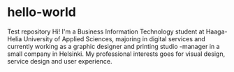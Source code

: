 # hello-world
Test repository
Hi! I'm a Business Information Technology student at Haaga-Helia University of Applied Sciences, 
majoring in digital services and currently working as a graphic designer and printing studio -manager 
in a small company in Helsinki.
My professional interests goes for visual design, service design and user experience.
